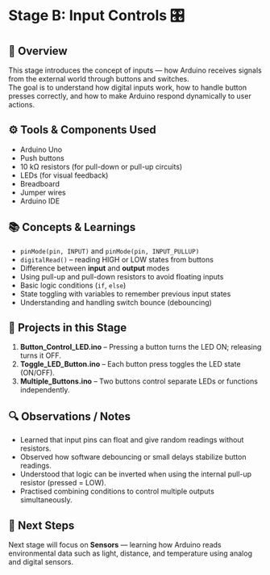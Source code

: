 # Stage B: Input Controls 🎛️

## 🧠 Overview
This stage introduces the concept of inputs — how Arduino receives signals from the external world through buttons and switches.  
The goal is to understand how digital inputs work, how to handle button presses correctly, and how to make Arduino respond dynamically to user actions.

## ⚙️ Tools & Components Used
- Arduino Uno  
- Push buttons  
- 10 kΩ resistors (for pull-down or pull-up circuits)  
- LEDs (for visual feedback)  
- Breadboard  
- Jumper wires  
- Arduino IDE  

## 📚 Concepts & Learnings
- `pinMode(pin, INPUT)` and `pinMode(pin, INPUT_PULLUP)`  
- `digitalRead()` – reading HIGH or LOW states from buttons  
- Difference between **input** and **output** modes  
- Using pull-up and pull-down resistors to avoid floating inputs  
- Basic logic conditions (`if`, `else`)  
- State toggling with variables to remember previous input states  
- Understanding and handling switch bounce (debouncing)  

## 🧩 Projects in this Stage
1. **Button_Control_LED.ino** – Pressing a button turns the LED ON; releasing turns it OFF.  
2. **Toggle_LED_Button.ino** – Each button press toggles the LED state (ON/OFF).  
3. **Multiple_Buttons.ino** – Two buttons control separate LEDs or functions independently.  

## 🔍 Observations / Notes
- Learned that input pins can float and give random readings without resistors.  
- Observed how software debouncing or small delays stabilize button readings.  
- Understood that logic can be inverted when using the internal pull-up resistor (pressed = LOW).  
- Practised combining conditions to control multiple outputs simultaneously.  

## 🚀 Next Steps
Next stage will focus on **Sensors** — learning how Arduino reads environmental data such as light, distance, and temperature using analog and digital sensors.

